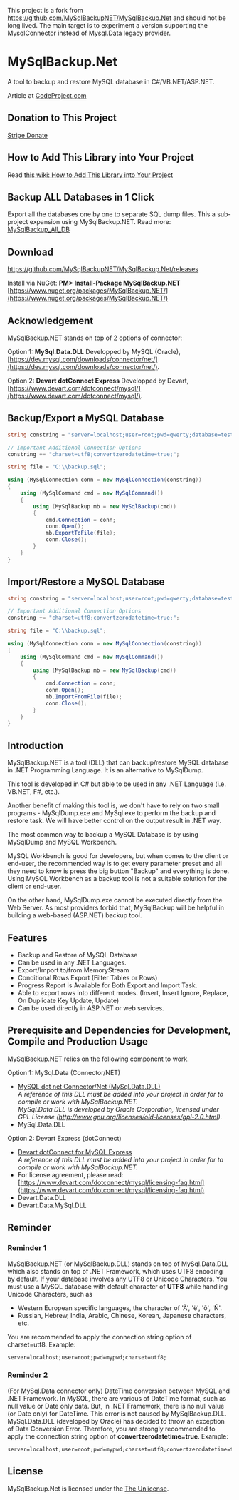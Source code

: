 This project is a fork from https://github.com/MySqlBackupNET/MySqlBackup.Net and should not be long lived.
The main target is to experiment a version supporting the MysqlConnector instead of Mysql.Data legacy provider.

# MySqlBackup.Net

A tool to backup and restore MySQL database in C#/VB.NET/ASP.NET.

Article at [CodeProject.com](http://www.codeproject.com/Articles/256466/MySqlBackup-NET)

## Donation to This Project

[Stripe Donate](https://buy.stripe.com/dR6aIgawrbUW57GeUU)

## How to Add This Library into Your Project
Read [this wiki: How to Add This Library into Your Project](https://github.com/MySqlBackupNET/MySqlBackup.Net/wiki/How-to-Add-This-Library-into-Your-Project)

## Backup ALL Databases in 1 Click
Export all the databases one by one to separate SQL dump files. This a sub-project expansion using MySqlBackup.NET. Read more: [MySqlBackup_All_DB](https://github.com/MySqlBackupNET/MySqlBackup_All_DB)

## Download
https://github.com/MySqlBackupNET/MySqlBackup.Net/releases

Install via NuGet: **PM> Install-Package MySqlBackup.NET**  
[https://www.nuget.org/packages/MySqlBackup.NET/](https://www.nuget.org/packages/MySqlBackup.NET/)

## Acknowledgement

MySqlBackup.NET stands on top of 2 options of connector:

Option 1: **MySql.Data.DLL**
Developped by MySQL (Oracle), [https://dev.mysql.com/downloads/connector/net/](https://dev.mysql.com/downloads/connector/net/).

Option 2: **Devart dotConnect Express**
Developped by Devart, [https://www.devart.com/dotconnect/mysql/](https://www.devart.com/dotconnect/mysql/).

## Backup/Export a MySQL Database
```C#
string constring = "server=localhost;user=root;pwd=qwerty;database=test;";

// Important Additional Connection Options
constring += "charset=utf8;convertzerodatetime=true;";

string file = "C:\\backup.sql";

using (MySqlConnection conn = new MySqlConnection(constring))
{
    using (MySqlCommand cmd = new MySqlCommand())
    {
        using (MySqlBackup mb = new MySqlBackup(cmd))
        {
            cmd.Connection = conn;
            conn.Open();
            mb.ExportToFile(file);
            conn.Close();
        }
    }
}
```

## Import/Restore a MySQL Database

```C#
string constring = "server=localhost;user=root;pwd=qwerty;database=test;";

// Important Additional Connection Options
constring += "charset=utf8;convertzerodatetime=true;";

string file = "C:\\backup.sql";

using (MySqlConnection conn = new MySqlConnection(constring))
{
    using (MySqlCommand cmd = new MySqlCommand())
    {
        using (MySqlBackup mb = new MySqlBackup(cmd))
        {
            cmd.Connection = conn;
            conn.Open();
            mb.ImportFromFile(file);
            conn.Close();
        }
    }
}
```

## Introduction

MySqlBackup.NET is a tool (DLL) that can backup/restore MySQL database in .NET Programming Language. It is an alternative to MySqlDump.

This tool is developed in C# but able to be used in any .NET Language (i.e. VB.NET, F#, etc.).

Another benefit of making this tool is, we don't have to rely on two small programs - MySqlDump.exe and MySql.exe to perform the backup and restore task. We will have better control on the output result in .NET way.

The most common way to backup a MySQL Database is by using MySqlDump and MySQL Workbench.

MySQL Workbench is good for developers, but when comes to the client or end-user, the recommended way is to get every parameter preset and all they need to know is press the big button "Backup" and everything is done. Using MySQL Workbench as a backup tool is not a suitable solution for the client or end-user.

On the other hand, MySqlDump.exe cannot be executed directly from the Web Server. As most providers forbid that, MySqlBackup will be helpful in building a web-based (ASP.NET) backup tool.

## Features

* Backup and Restore of MySQL Database
* Can be used in any .NET Languages.
* Export/Import to/from MemoryStream
* Conditional Rows Export (Filter Tables or Rows)
* Progress Report is Available for Both Export and Import Task.
* Able to export rows into different modes. (Insert, Insert Ignore, Replace, On Duplicate Key Update, Update)
* Can be used directly in ASP.NET or web services.

## Prerequisite and Dependencies for Development, Compile and Production Usage

MySqlBackup.NET relies on the following component to work.

Option 1: MySql.Data (Connector/NET)
* [MySQL dot net Connector/Net (MySql.Data.DLL)](http://www.mysql.com/downloads/connector/net/)<br />_A reference of this DLL must be added into your project in order for to compile or work with MySqlBackup.NET.<br />MySql.Data.DLL is developed by Oracle Corporation, licensed under GPL License (http://www.gnu.org/licenses/old-licenses/gpl-2.0.html)._
* MySql.Data.DLL

Option 2: Devart Express (dotConnect)
* [Devart dotConnect for MySQL Express](https://www.devart.com/dotconnect/mysql/)<br />_A reference of this DLL must be added into your project in order for to compile or work with MySqlBackup.NET._
* For license agreement, please read: [https://www.devart.com/dotconnect/mysql/licensing-faq.html](https://www.devart.com/dotconnect/mysql/licensing-faq.html)
* Devart.Data.DLL
* Devart.Data.MySql.DLL
## Reminder

### Reminder 1

MySqlBackup.NET (or MySqlBackup.DLL) stands on top of MySql.Data.DLL which also stands on top of .NET Framework, which uses UTF8 encoding by default.
If your database involves any UTF8 or Unicode Characters. You must use a MySQL database with default character of **UTF8** while handling Unicode Characters, such as

* Western European specific languages, the character of 'À', 'ë', 'õ', 'Ñ'.
* Russian, Hebrew, India, Arabic, Chinese, Korean, Japanese characters, etc.

You are recommended to apply the connection string option of charset=utf8. Example:

```
server=localhost;user=root;pwd=mypwd;charset=utf8;
```

### Reminder 2

(For MySql.Data connector only)
DateTime conversion between MySQL and .NET Framework. In MySQL, there are various of DateTime format, such as null value or Date only data. But, in .NET Framework, there is no null value (or Date only) for DateTime. This error is not caused by MySqlBackup.DLL. MySql.Data.DLL (developed by Oracle) has decided to throw an exception of Data Conversion Error. Therefore, you are strongly recommended to apply the connection string option of **convertzerodatetime=true**. Example:

```
server=localhost;user=root;pwd=mypwd;charset=utf8;convertzerodatetime=true;
```



## License

MySqlBackup.Net is licensed under the [The Unlicense](https://github.com/MySqlBackupNET/MySqlBackup.Net/blob/master/LICENSE).

